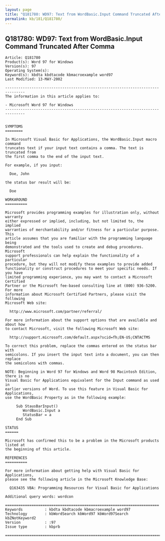 ```yaml
---
layout: page
title: "Q181780: WD97: Text from WordBasic.Input Command Truncated After Comma"
permalink: kb/181/Q181780/
---
```


## Q181780: WD97: Text from WordBasic.Input Command Truncated After Comma

	Article: Q181780
	Product(s): Word 97 for Windows
	Version(s): 97
	Operating System(s): 
	Keyword(s): kbdta kbdtacode kbmacroexample word97
	Last Modified: 13-MAY-2002
	
	-------------------------------------------------------------------------------
	The information in this article applies to:
	
	- Microsoft Word 97 for Windows 
	-------------------------------------------------------------------------------
	
	
	SYMPTOMS
	========
	
	In Microsoft Visual Basic for Applications, the WordBasic.Input macro command
	truncates text if your input text contains a comma. The text is truncated from
	the first comma to the end of the input text.
	
	For example, if you input:
	
	  Doe, John
	
	the status bar result will be:
	
	  Doe
	
	WORKAROUND
	==========
	
	Microsoft provides programming examples for illustration only, without warranty
	either expressed or implied, including, but not limited to, the implied
	warranties of merchantability and/or fitness for a particular purpose. This
	article assumes that you are familiar with the programming language being
	demonstrated and the tools used to create and debug procedures. Microsoft
	support professionals can help explain the functionality of a particular
	procedure, but they will not modify these examples to provide added
	functionality or construct procedures to meet your specific needs. If you have
	limited programming experience, you may want to contact a Microsoft Certified
	Partner or the Microsoft fee-based consulting line at (800) 936-5200. For more
	information about Microsoft Certified Partners, please visit the following
	Microsoft Web site:
	
	  http://www.microsoft.com/partner/referral/
	
	For more information about the support options that are available and about how
	to contact Microsoft, visit the following Microsoft Web site:
	
	  http://support.microsoft.com/default.aspx?scid=fh;EN-US;CNTACTMS
	
	To correct this problem, replace the commas entered on the status bar with
	semicolons. If you insert the input text into a document, you can then replace
	the semicolons with commas.
	
	NOTE: Beginning in Word 97 for Windows and Word 98 Macintosh Edition, there is no
	Visual Basic for Applications equivalent for the Input command as used in
	earlier versions of Word. To use this feature in Visual Basic for Applications,
	use the WordBasic Property as in the following example:
	
	     Sub StausBarInput()
	        WordBasic.Input a
	        StatusBar = a
	     End Sub
	
	STATUS
	======
	
	Microsoft has confirmed this to be a problem in the Microsoft products listed at
	the beginning of this article.
	
	REFERENCES
	==========
	
	For more information about getting help with Visual Basic for Applications,
	please see the following article in the Microsoft Knowledge Base:
	
	  Q163435 VBA: Programming Resources for Visual Basic for Applications
	
	Additional query words: wordcon
	
	======================================================================
	Keywords          : kbdta kbdtacode kbmacroexample word97 
	Technology        : kbWordSearch kbWord97 kbWord97Search kbZNotKeyword2
	Version           : :97
	Issue type        : kbprb
	
	=============================================================================
	
